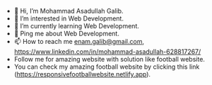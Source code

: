 - 👋 Hi, I’m Mohammad Asadullah Galib.
- 👀 I’m interested in Web Development.
- 🌱 I’m currently learning Web Development.
- 💬 Ping me about Web Development.
- 📫 How to reach me enam.galib@gmail.com, https://www.linkedin.com/in/mohammad-asadullah-628817267/
- Follow me for amazing website with solution like football website.
- You can check my amazing football website by clicking this link (https://responsivefootballwebsite.netlify.app).

<!---
Mohammad Asadullah is a ✨ special ✨ repository because its `README.md` (this file) appears on your GitHub profile.
You can click the Preview link to take a look at your changes.
--->
